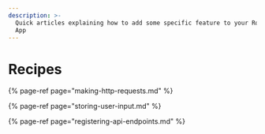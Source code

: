 ```yaml
---
description: >-
  Quick articles explaining how to add some specific feature to your Rocket.Chat
  App
---
```


# Recipes

{% page-ref page="making-http-requests.md" %}

{% page-ref page="storing-user-input.md" %}

{% page-ref page="registering-api-endpoints.md" %}





